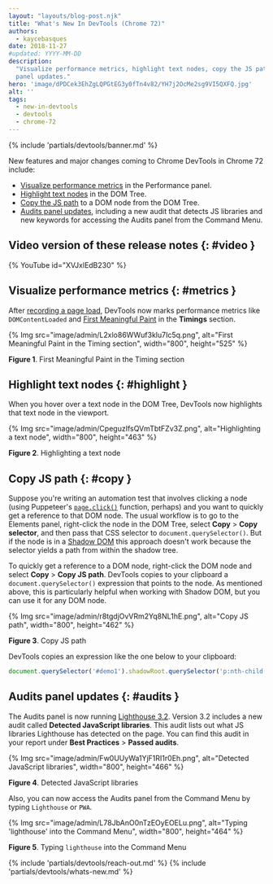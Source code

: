 ```yaml
---
layout: "layouts/blog-post.njk"
title: "What's New In DevTools (Chrome 72)"
authors:
  - kaycebasques
date: 2018-11-27
#updated: YYYY-MM-DD
description:
  "Visualize performance metrics, highlight text nodes, copy the JS path to a DOM node, and Audits
  panel updates."
hero: 'image/dPDCek3EhZgLQPGtEG3y0fTn4v82/YH7j2OcMe2sg9VI5QXFQ.jpg'
alt: ''
tags:
  - new-in-devtools
  - devtools
  - chrome-72
---
```


{% include 'partials/devtools/banner.md' %}

New features and major changes coming to Chrome DevTools in Chrome 72 include:

- [Visualize performance metrics][1] in the Performance panel.
- [Highlight text nodes][2] in the DOM Tree.
- [Copy the JS path][3] to a DOM node from the DOM Tree.
- [Audits panel updates][4], including a new audit that detects JS libraries and new keywords for
  accessing the Audits panel from the Command Menu.

## Video version of these release notes {: #video }

{% YouTube id="XVJxlEdB230" %}

## Visualize performance metrics {: #metrics }

After [recording a page load][5], DevTools now marks performance metrics like `DOMContentLoaded` and
[First Meaningful Paint][6] in the **Timings** section.

{% Img src="image/admin/L2xlo86WWuf3klu7Ic5q.png", alt="First Meaningful Paint in the Timing section", width="800", height="525" %}

**Figure 1**. First Meaningful Paint in the Timing section

## Highlight text nodes {: #highlight }

When you hover over a text node in the DOM Tree, DevTools now highlights that text node in the
viewport.

{% Img src="image/admin/CpeguzIfsQVmTbtFZv3Z.png", alt="Highlighting a text node", width="800", height="463" %}

**Figure 2**. Highlighting a text node

## Copy JS path {: #copy }

Suppose you're writing an automation test that involves clicking a node (using Puppeteer's
[`page.click()`][7] function, perhaps) and you want to quickly get a reference to that DOM node. The
usual workflow is to go to the Elements panel, right-click the node in the DOM Tree, select
**Copy** > **Copy selector**, and then pass that CSS selector to `document.querySelector()`. But if
the node is in a [Shadow DOM][8] this approach doesn't work because the selector yields a path from
within the shadow tree.

To quickly get a reference to a DOM node, right-click the DOM node and select **Copy** > **Copy JS
path**. DevTools copies to your clipboard a `document.querySelector()` expression that points to the
node. As mentioned above, this is particularly helpful when working with Shadow DOM, but you can use
it for any DOM node.

{% Img src="image/admin/r8tgdjOvVRm2Yq8NL1hE.png", alt="Copy JS path", width="800", height="462" %}

**Figure 3**. Copy JS path

DevTools copies an expression like the one below to your clipboard:

```js
document.querySelector('#demo1').shadowRoot.querySelector('p:nth-child(2)')
```

## Audits panel updates {: #audits }

The Audits panel is now running [Lighthouse 3.2][9]. Version 3.2 includes a new audit called
**Detected JavaScript libraries**. This audit lists out what JS libraries Lighthouse has detected on
the page. You can find this audit in your report under **Best Practices** > **Passed audits**.

{% Img src="image/admin/Fw0UUyWa1YjF1RI1r0Eh.png", alt="Detected JavaScript libraries", width="800", height="466" %}

**Figure 4**. Detected JavaScript libraries

Also, you can now access the Audits panel from the Command Menu by typing `Lighthouse` or `PWA`.

{% Img src="image/admin/L78JbAnO0nTzEOyEOELu.png", alt="Typing 'lighthouse' into the Command Menu", width="800", height="464" %}

**Figure 5**. Typing `lighthouse` into the Command Menu


{% include 'partials/devtools/reach-out.md' %}
{% include 'partials/devtools/whats-new.md' %}

[1]: #metrics
[2]: #highlight
[3]: #copy
[4]: #audits
[5]: /docs/devtools/speed/get-started
[6]:
  https://developers.google.com/web/fundamentals/performance/user-centric-performance-metrics#first_meaningful_paint_and_hero_element_timing
[7]: https://pptr.dev/#?product=Puppeteer&version=v1.9.0&show=api-pageclickselector-options
[8]: https://developers.google.com/web/fundamentals/web-components/shadowdom
[9]: https://github.com/GoogleChrome/lighthouse/releases/tag/v3.2.0
